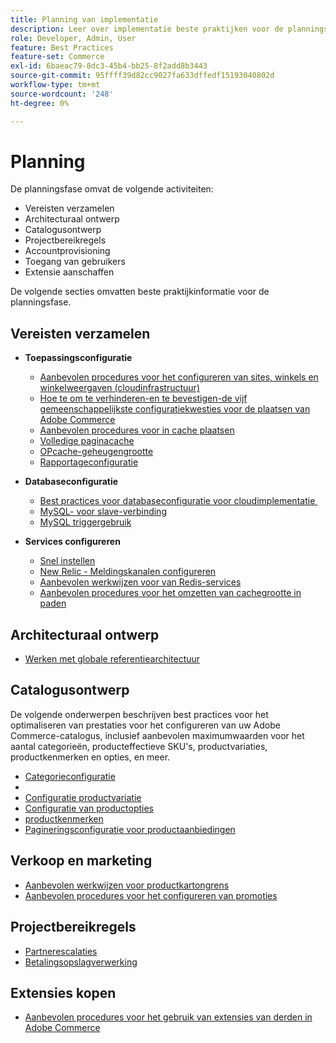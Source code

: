 ```yaml
---
title: Planning van implementatie
description: Leer over implementatie beste praktijken voor de planningsfase van projecten van Adobe Commerce.
role: Developer, Admin, User
feature: Best Practices
feature-set: Commerce
exl-id: 6baeac79-8dc3-45b4-bb25-8f2add8b3443
source-git-commit: 95ffff39d82cc9027fa633dffedf15193040802d
workflow-type: tm+mt
source-wordcount: '248'
ht-degree: 0%

---
```


# Planning

De planningsfase omvat de volgende activiteiten:

- Vereisten verzamelen
- Architecturaal ontwerp
- Catalogusontwerp
- Projectbereikregels
- Accountprovisioning
- Toegang van gebruikers
- Extensie aanschaffen

De volgende secties omvatten beste praktijkinformatie voor de planningsfase.

## Vereisten verzamelen

- **Toepassingsconfiguratie**
   - [Aanbevolen procedures voor het configureren van sites, winkels en winkelweergaven (cloudinfrastructuur)](sites-stores-store-views.md)
   - [Hoe te om te verhinderen-en te bevestigen-de vijf gemeenschappelijkste configuratiekwesties voor de plaatsen van Adobe Commerce](https://business.adobe.com/blog/how-to/usual-suspects-five-configuration-fixes-maximize-your-peak-sales)
   - [Aanbevolen procedures voor in cache plaatsen](https://docs.magento.com/user-guide/system/cache-management.html#best-practices-for-caching)
   - [Volledige paginacache](https://developer.adobe.com/commerce/php/development/cache/page/public-content/)
   - [OPcache-geheugengrootte](opcache-memory-size.md)
   - [Rapportageconfiguratie](reporting-configuration.md)

- **Databaseconfiguratie**
   - [Best practices voor databaseconfiguratie voor cloudimplementatie &#x200B;](database-on-cloud.md)
   - [MySQL-&#x200B; voor slave-verbinding](configure-mysql-slave-connection-on-cloud.md)
   - [MySQL triggergebruik](mysql-triggers-usage.md)

- **Services configureren**
   - [Snel instellen](https://devdocs.magento.com/cloud/cdn/configure-fastly.html)
   - [New Relic - Meldingskanalen configureren](https://devdocs.magento.com/cloud/project/new-relic.html#configure-notification-channels)
   - [Aanbevolen werkwijzen voor &#x200B; van Redis-services](redis-service-configuration.md)
   - [Aanbevolen procedures voor het omzetten van cachegrootte in paden](realpath-cache-size.md)

## **Architecturaal ontwerp**

<!--Asset not yet integrated
- [GRA Architecture examples](https://wiki.corp.adobe.com/x/kD4ykw)
-->
- [Werken met globale referentiearchitectuur](../../../implementation-playbook/architecture/global-reference.md)

## **Catalogusontwerp**

De volgende onderwerpen beschrijven best practices voor het optimaliseren van prestaties voor het configureren van uw Adobe Commerce-catalogus, inclusief aanbevolen maximumwaarden voor het aantal categorieën, producteffectieve SKU&#39;s, productvariaties, productkenmerken en opties, en meer.

- [Categorieconfiguratie](category-limits.md)
- [&#x200B;](product-sku-limits.md)
- [Configuratie productvariatie](product-variations.md)
- [Configuratie van productopties](product-options.md)
- [&#x200B; productkenmerken](product-attributes-and-options.md)
- [Pagineringsconfiguratie voor productaanbiedingen](product-listing-pagination.md)

## **Verkoop en marketing**

- [Aanbevolen werkwijzen voor productkartongrens](product-cart.md)
- [Aanbevolen procedures voor het configureren van promoties](product-cart-promotions.md)

## **Projectbereikregels**

- [Partnerescalaties](partner-escalation.md)
- [Betalingsopslagverwerking](payment-processing-storage.md)

## **Extensies kopen**

- [Aanbevolen procedures voor het gebruik van extensies van derden in Adobe Commerce](extensions.md)
